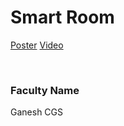 # Smart Room

[Poster](03.%20Smart%20Room.pdf)
[Video](https://youtu.be/LpfCvwyDAB8)

<br>


### Faculty Name

Ganesh CGS
